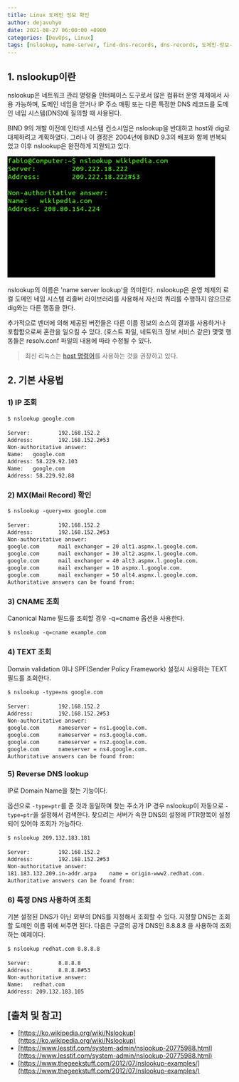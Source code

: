 ```yaml
---
title: Linux 도메인 정보 확인
author: dejavuhyo
date: 2021-08-27 06:00:00 +0900
categories: [DevOps, Linux]
tags: [nslookup, name-server, find-dns-records, dns-records, 도메인-정보-확인, 도메인-정보]
---
```


## 1. nslookup이란
nslookup은 네트워크 관리 명령줄 인터페이스 도구로서 많은 컴퓨터 운영 체제에서 사용 가능하며, 도메인 네임을 얻거나 IP 주소 매핑 또는 다른 특정한 DNS 레코드를 도메인 네임 시스템(DNS)에 질의할 때 사용된다.

BIND 9의 개발 이전에 인터넷 시스템 컨소시엄은 nslookup을 반대하고 host와 dig로 대체하려고 계획하였다. 그러나 이 결정은 2004년에 BIND 9.3의 배포와 함께 번복되었고 이후 nslookup은 완전하게 지원되고 있다.

![nslookup](/assets/img/2021-08-27-nslookup/nslookup.png)

nslookup의 이름은 'name server lookup'을 의미한다. nslookup은 운영 체제의 로컬 도메인 네임 시스템 리졸버 라이브러리를 사용해서 자신의 쿼리를 수행하지 않으므로 dig와는 다른 행동을 한다.

추가적으로 벤더에 의해 제공된 버전들은 다른 이름 정보의 소스의 결과를 사용하거나 포함함으로써 혼란을 일으킬 수 있다. (호스트 파일, 네트워크 정보 서비스 같은) 몇몇 행동들은 resolv.conf 파일의 내용에 따라 수정될 수 있다.

> 최신 리눅스는 [host 명령어](https://www.lesstif.com/system-admin/linux-host-89555912.html)를 사용하는 것을 권장하고 있다.

## 2. 기본 사용법

### 1) IP 조회

```shell
$ nslookup google.com

Server:         192.168.152.2
Address:        192.168.152.2#53
Non-authoritative answer:
Name:   google.com
Address: 58.229.92.103
Name:   google.com
Address: 58.229.92.88
```

### 2) MX(Mail Record) 확인

```shell
$ nslookup -query=mx google.com

Server:         192.168.152.2
Address:        192.168.152.2#53
Non-authoritative answer:
google.com      mail exchanger = 20 alt1.aspmx.l.google.com.
google.com      mail exchanger = 30 alt2.aspmx.l.google.com.
google.com      mail exchanger = 40 alt3.aspmx.l.google.com.
google.com      mail exchanger = 10 aspmx.l.google.com.
google.com      mail exchanger = 50 alt4.aspmx.l.google.com.
Authoritative answers can be found from:
```

### 3) CNAME 조회
Canonical Name 필드를 조회할 경우 -q=cname 옵션을 사용한다.

```shell
$ nslookup -q=cname example.com
```

### 4) TEXT 조회
Domain validation 이나 SPF(Sender Policy Framework) 설정시 사용하는 TEXT 필드를 조회한다.

```shell
$ nslookup -type=ns google.com 

Server:         192.168.152.2
Address:        192.168.152.2#53
Non-authoritative answer:
google.com      nameserver = ns1.google.com.
google.com      nameserver = ns3.google.com.
google.com      nameserver = ns2.google.com.
google.com      nameserver = ns4.google.com.
Authoritative answers can be found from:
```

### 5) Reverse DNS lookup
IP로 Domain Name을 찾는 기능이다.

옵션으로 `-type=ptr`를 준 것과 동일하며 찾는 주소가 IP 경우 nslookup이 자동으로 `-type=ptr`을 설정해서 검색한다. 찾으려는 서버가 속한 DNS의 설정에 PTR항목이 설정되어 있어야 조회가 가능하다.

```shell
$ nslookup 209.132.183.181

Server:         192.168.152.2
Address:        192.168.152.2#53
Non-authoritative answer:
181.183.132.209.in-addr.arpa    name = origin-www2.redhat.com.
Authoritative answers can be found from:
```

### 6) 특정 DNS 사용하여 조회
기본 설정된 DNS가 아닌 외부의 DNS를 지정해서 조회할 수 있다. 지정할 DNS는 조회할 도메인 이름 뒤에 써주면 된다. 다음은 구글의 공개 DNS인 8.8.8.8 을 사용하여 조회하는 예제이다.

```shell
$ nslookup redhat.com 8.8.8.8

Server:         8.8.8.8
Address:        8.8.8.8#53
Non-authoritative answer:
Name:   redhat.com
Address: 209.132.183.105
```

## [출처 및 참고]
* [https://ko.wikipedia.org/wiki/Nslookup](https://ko.wikipedia.org/wiki/Nslookup)
* [https://www.lesstif.com/system-admin/nslookup-20775988.html](https://www.lesstif.com/system-admin/nslookup-20775988.html)
* [https://www.thegeekstuff.com/2012/07/nslookup-examples/](https://www.thegeekstuff.com/2012/07/nslookup-examples/)
